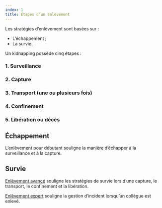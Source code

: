 ```yaml
---
index: 1
title: Étapes d’un Enlèvement
---
```

Les stratégies d’enlèvement sont basées sur :

*   L’échappement ;
*   La survie.

Un kidnapping possède cinq étapes :

### 1. Surveillance

### 2. Capture

### 3. Transport (une ou plusieurs fois)

### 4. Confinement

### 5. Libération ou décès

## Échappement

L’enlèvement pour débutant souligne la manière d’échapper à la surveillance et à la capture.

## Survie

[Enlèvement avancé](umbrella://incident-response/kidnapping/advanced) souligne les stratégies de survie lors d’une capture, le transport, le confinement et la libération.

[Enlèvement expert](umbrella://incident-response/kidnapping/expert) souligne la gestion d’incident lorsqu’un collègue est enlevé.